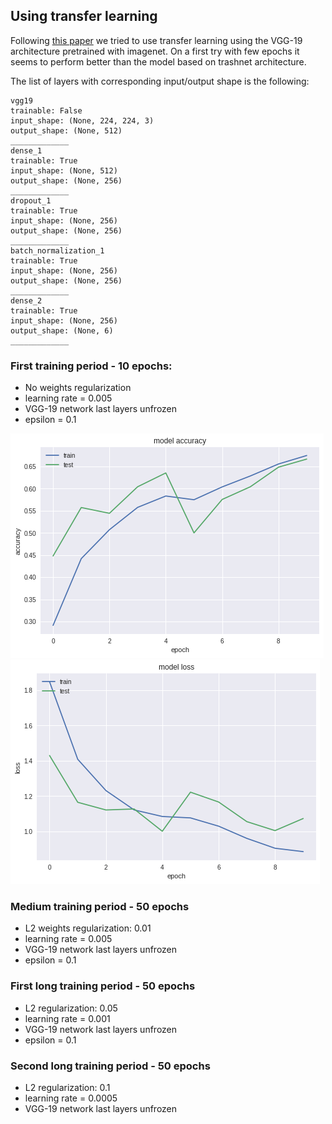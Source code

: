 ## Using transfer learning
Following [this paper](http://cs230.stanford.edu/projects_spring_2018/reports/8290808.pdf) we tried to use transfer 
learning using the VGG-19 architecture pretrained with imagenet. On a first try with few epochs it seems to perform 
better than the model based on trashnet architecture.

The list of layers with corresponding input/output shape is the following:
```
vgg19
trainable: False
input_shape: (None, 224, 224, 3)
output_shape: (None, 512)
_____________
dense_1
trainable: True
input_shape: (None, 512)
output_shape: (None, 256)
_____________
dropout_1
trainable: True
input_shape: (None, 256)
output_shape: (None, 256)
_____________
batch_normalization_1
trainable: True
input_shape: (None, 256)
output_shape: (None, 256)
_____________
dense_2
trainable: True
input_shape: (None, 256)
output_shape: (None, 6)
_____________
```

### First training period - 10 epochs: 
- No weights regularization
- learning rate = 0.005
- VGG-19 network last layers unfrozen
- epsilon = 0.1

![acc](plots/a_period_1.png)
![loss](plots/a_period_1_loss.png)

### Medium training period - 50 epochs
- L2 weights regularization: 0.01
- learning rate = 0.005
- VGG-19 network last layers unfrozen
- epsilon = 0.1


### First long training period - 50 epochs
- L2 regularization: 0.05
- learning rate = 0.001
- VGG-19 network last layers unfrozen
- epsilon = 0.1


### Second long training period - 50 epochs
- L2 regularization: 0.1
- learning rate = 0.0005
- VGG-19 network last layers unfrozen

